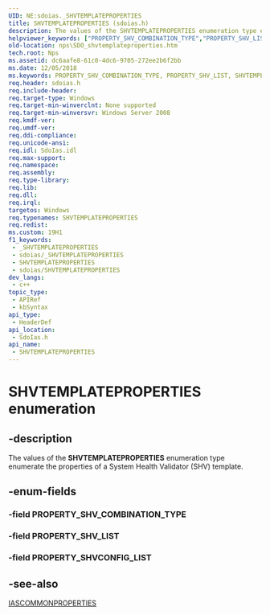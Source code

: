 ```yaml
---
UID: NE:sdoias._SHVTEMPLATEPROPERTIES
title: SHVTEMPLATEPROPERTIES (sdoias.h)
description: The values of the SHVTEMPLATEPROPERTIES enumeration type enumerate the properties of a System Health Validator (SHV) template.
helpviewer_keywords: ["PROPERTY_SHV_COMBINATION_TYPE","PROPERTY_SHV_LIST","SHVTEMPLATEPROPERTIES","SHVTEMPLATEPROPERTIES enumeration [Network Policy Server]","nps.SDO_shvtemplateproperties","sdo.shvtemplateproperties","sdoias/PROPERTY_SHV_COMBINATION_TYPE","sdoias/PROPERTY_SHV_LIST","sdoias/SHVTEMPLATEPROPERTIES"]
old-location: nps\SDO_shvtemplateproperties.htm
tech.root: Nps
ms.assetid: dc6aafe8-61c0-4dc6-9705-272ee2b6f2bb
ms.date: 12/05/2018
ms.keywords: PROPERTY_SHV_COMBINATION_TYPE, PROPERTY_SHV_LIST, SHVTEMPLATEPROPERTIES, SHVTEMPLATEPROPERTIES enumeration [Network Policy Server], nps.SDO_shvtemplateproperties, sdo.shvtemplateproperties, sdoias/PROPERTY_SHV_COMBINATION_TYPE, sdoias/PROPERTY_SHV_LIST, sdoias/SHVTEMPLATEPROPERTIES
req.header: sdoias.h
req.include-header: 
req.target-type: Windows
req.target-min-winverclnt: None supported
req.target-min-winversvr: Windows Server 2008
req.kmdf-ver: 
req.umdf-ver: 
req.ddi-compliance: 
req.unicode-ansi: 
req.idl: SdoIas.idl
req.max-support: 
req.namespace: 
req.assembly: 
req.type-library: 
req.lib: 
req.dll: 
req.irql: 
targetos: Windows
req.typenames: SHVTEMPLATEPROPERTIES
req.redist: 
ms.custom: 19H1
f1_keywords:
 - _SHVTEMPLATEPROPERTIES
 - sdoias/_SHVTEMPLATEPROPERTIES
 - SHVTEMPLATEPROPERTIES
 - sdoias/SHVTEMPLATEPROPERTIES
dev_langs:
 - c++
topic_type:
 - APIRef
 - kbSyntax
api_type:
 - HeaderDef
api_location:
 - SdoIas.h
api_name:
 - SHVTEMPLATEPROPERTIES
---
```


# SHVTEMPLATEPROPERTIES enumeration


## -description

The values of the 
<b>SHVTEMPLATEPROPERTIES</b> enumeration type enumerate the properties of a System Health Validator (SHV) template.

## -enum-fields

### -field PROPERTY_SHV_COMBINATION_TYPE

### -field PROPERTY_SHV_LIST

### -field PROPERTY_SHVCONFIG_LIST

## -see-also

<a href="https://docs.microsoft.com/windows/desktop/api/sdoias/ne-sdoias-iascommonproperties">IASCOMMONPROPERTIES</a>


